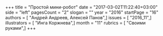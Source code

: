 +++
title = "Простой мини-робот"
date = "2017-03-02T11:22:40+03:00"
side = "left"
pagesCount = "2"
slogan = ""
year = "2016"
startPage = "16"
authors = [ "Андрей Андреев, Алексей Панов",]
issues = [ "2016_11",]
illustrators = [ "Инга Коржнева",]
month = "11"
rubrics = [ "Своими руками",]
+++
